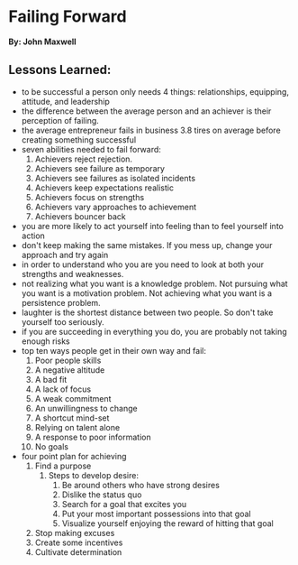 # Failing Forward
__By: John Maxwell__
## Lessons Learned: 
- to be successful a person only needs 4 things: relationships, equipping, attitude, and leadership
- the difference between the average person and an achiever is their perception of failing.
- the average entrepreneur fails in business 3.8 tires on average before creating something successful
- seven abilities needed to fail forward:
	1. Achievers reject rejection.
	2. Achievers see failure as temporary
	3. Achievers see failures as isolated incidents
	4. Achievers keep expectations realistic
	5. Achievers focus on strengths
	6. Achievers vary approaches to achievement
	7. Achievers bouncer back
- you are more likely to act yourself into feeling than to feel yourself into action
- don't keep making the same mistakes. If you mess up, change your approach and try again
- in order to understand who you are you need to look at both your strengths and weaknesses.
- not realizing what you want is a knowledge problem. Not pursuing what you want is a motivation problem. Not achieving what you want is a persistence problem.
- laughter is the shortest distance between two people. So don't take yourself too seriously. 
- if you are succeeding in everything you do, you are probably not taking enough risks
- top ten ways people get in their own way and fail:
	1. Poor people skills
	2. A negative altitude
	3. A bad fit
	4. A lack of focus
	5. A weak commitment
	6. An unwillingness to change
	7. A shortcut mind-set
	8. Relying on talent alone
	9. A response to poor information
	10. No goals
- four point plan for achieving
	1. Find a purpose
		1. Steps to develop desire:
			1. Be around others who have strong desires
			2. Dislike the status quo
			3. Search for a goal that excites you
			4. Put your most important possessions into that goal
			5. Visualize yourself enjoying the reward of hitting that goal
	2. Stop making excuses
	3. Create some incentives
	4. Cultivate determination
